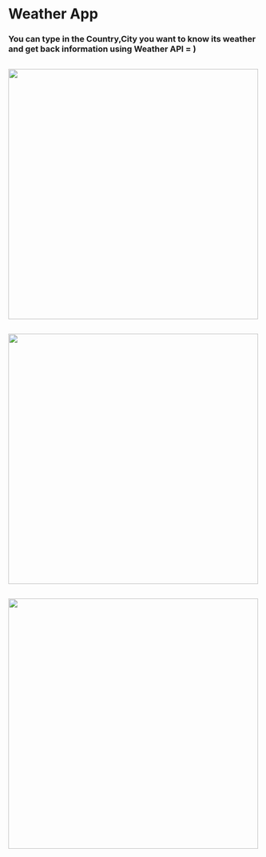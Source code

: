 # Weather App
<h3>You can type in the Country,City you want to know its weather and get back information using Weather API = ) </h3>
<h2></h2>
<img width=500 height=500 src="https://user-images.githubusercontent.com/82037460/188455019-963a31c5-1416-41b6-9324-a01678ef3168.PNG"</img>
<h2></h2>
<img width=500 height=500 src="https://user-images.githubusercontent.com/82037460/188456595-98c08808-2616-4157-8f14-370f84729878.PNG"</img>
<h2></h2>
<img width=500 height=500 src="https://user-images.githubusercontent.com/82037460/188457371-ce81c2c2-175e-47c3-a512-8992ab86924c.PNG"</img>
